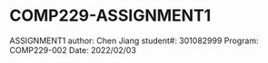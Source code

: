 # COMP229-ASSIGNMENT1
 ASSIGNMENT1
 author: Chen Jiang
 student#: 301082999
 Program: COMP229-002
 Date: 2022/02/03
